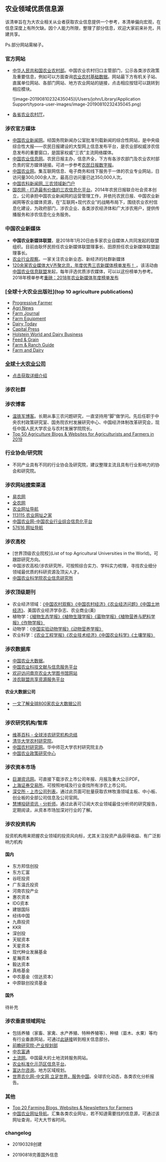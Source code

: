 ## 农业领域优质信息源

该清单旨在为大农业相关从业者获取农业信息提供一个参考，本清单偏向宏观，在信息深度上有所欠缺。因个人能力所限，整理了部分信息，欢迎大家前来补充，共建共享。

Ps.部分网站需梯子。

### 官方网站

- [中华人民共和国农业农村部](<http://www.moa.gov.cn/>)。中国农业农村归口主管部门，公示各类涉农政策及重要信息，例如可以方面查询[农业农村基础数据](http://zdscxx.moa.gov.cn:8080/misportal/public/dataChannelRedStyle.jsp)。网站最下方有机关子站、直属单位网站、各部门网站、地方农业网站的链接，点击相应按钮可以跳转到相应模块。

  ![image-20190810232435045](/Users/john/Library/Application Support/typora-user-images/image-20190810232435045.png)

- [各省农业农村厅](http://www.moa.gov.cn)。

### 涉农官方媒体

- [中国农业新闻网](<http://www.farmer.com.cn/>)。经国务院新闻办公室批准刊载新闻的综合性网站，是中央级综合性大报——农民日报建设的大型网上信息发布平台，是农业部权威涉农信息发布的重要窗口，是国家权威“三农”主流网络媒体。
- [中国农业信息网](<http://www.agri.cn/>)。农民日报主办，信息齐全，下方有各涉农部门及农业农村部负责的官方媒体链接。可进一步参考[农民日报数字报](<http://szb.farmer.com.cn/nmrb/html/2019-03/18/nbs.D110000nmrb_01.htm>)。
- [中国农业网](<http://www.agronet.com.cn/>)。集互联网信息、电子商务和线下服务于一体的农业专业网站，日访问量300,000余人次，最高日访问量已达350,000人次。
- [中国农科新闻网_三农领域新门户](http://www.nkb.com.cn/)
- [国农网 - 打造最有价值的三农信息化平台](http://www.cnguonong.com/index.aspx)。2014年农民日报联合社会资本创立，公司承担中国农业新闻网的运营管理工作，并依托农民日报、中国农业新闻网等农业媒体资源，在“互联网+现代农业”的战略布局下，围绕农业农村信息化建设，为政府部门，涉农企业、各类涉农经济体和广大涉农用户，提供传播服务和涉农信息化业务服务。

### 中国农业新媒体

- **中国农业新媒体联盟**，是2018年1月20日由多家农业自媒体人共同发起的联盟组织。目前由耿怀民担任农业新媒体联盟理事长、田原担任农业新媒体联盟副理事长。
- [农业行业观察](<http://www.nyguancha.com/>)。一家关注农业新业态、新经济的社群新媒体
- [120余家农业媒体大V齐聚北京，年度优秀三农新媒体榜单发布！ ](<http://www.sohu.com/a/218912225_687147>)。该活动由[中国农业信息联盟](<http://lianmeng.wugu.com.cn/>)发起，每年评选优质涉农媒体，可以以这份榜单为参考。2018年榜单参考[重磅：2018年农业新媒体年度榜单发布](<https://feng.ifeng.com/c/7jSE3oSDJFx>)

### [全球十大农业出版社](top 10 agriculture publications)

- [Progressive Farmer](http://www.dtnprogressivefarmer.com/dtnag/)
- [Agri News](http://www.agrinews-pubs.com/)
- [Farm Journal](http://www.agweb.com/farmjournal/)
- [Farm Equipment](http://www.farm-equipment.com/)
- [Dairy Today](http://www.agweb.com/livestock/dairy/)
- [Capital Press](http://www.capitalpress.com/)
- [Holstein World and Dairy Business](http://www.holsteinworld.com/)
- [Feed & Grain](http://www.feedandgrain.com/)
- [Farm & Ranch Guide](http://www.farmandranchguide.com/)
- [Farm and Dairy](http://www.farmanddairy.com/)

### [全球十大农业公司](https://www.tharawat-magazine.com/facts/top-ten-agribusiness-companies/#gs.x5exo5)

- [点击获取详细介绍](https://www.tharawat-magazine.com/facts/top-ten-agribusiness-companies/#gs.x5exo5)

### 涉农社群



### 涉农博客

- [温铁军博客](http://www.caogen.com/blog/index.aspx?ID=95)。长期从事三农问题研究，一直坚持用“脚”做学问。先后任职于中央农村政策研究室、国务院农村发展研究中心、中国经济体制改革研究会，现任中国人民大学农业与农村发展学院院长。
- [Top 50 Agriculture Blogs & Websites for Agriculturists and Farmers in 2019](https://blog.feedspot.com/agriculture_blogs/)

### 行业协会/研究院

- 不同产业具有不同的行业协会及研究院，建议整理主流且具有行业影响力的协会和研究院。

### 涉农网站搜索渠道

- [易农网](http://www.1nsou.com/)
- [全农网](http://www.quannong.net/)
- [农业网址导航](http://site.agronet.com.cn/)
- [113115 农业网址之家](http://www.113115.com/)
- [中国农业网-中国农业行业综合信息化平台](https://www.baidu.com/link?url=D0CHWAeF59HxhM1F6l9HEgoRv98Qq0VKC-oUbaqK9tPFNbqMbbvCGwQlV5-A7O8N&wd=&eqid=eef00e36000052dd000000065cd5171c)
- [57616 网址导航](http://www.57616.com/fenlei/nongye.html)

### 涉农高校

- [世界顶级农业院校](List of top Agricultural Universities in the World)。可跟踪研究方向。
- 中国涉农高校/涉农研究所，可按照综合实力、学科实力梳理，寻找农业细分领域最优质的科研资源及顶尖人才。
- [中国农业科学院农业信息研究所](http://aii.caas.cn/)

### 涉农顶级期刊

- 农业经济领域：[《中国农村观察》](<http://navi.cnki.net/knavi/JournalDetail?pcode=CJFD&pykm=ZNCG>)[《中国农村经济》](<http://navi.cnki.net/knavi/JournalDetail?pcode=CJFD&pykm=ZNJJ>)[《农业经济问题》](<http://navi.cnki.net/knavi/JournalDetail?pcode=CJFD&pykm=NJWT>)[《中国土地经济》](<http://navi.cnki.net/knavi/JournalDetail?pcode=CJFD&pykm=NJWT>)、美国农业经济学杂志、农业商业(美)
- 植物学：[《植物生态学报》](<http://navi.cnki.net/knavi/JournalDetail?pcode=CJFD&pykm=ZWSB>)[《植物生理学报》](<http://navi.cnki.net/knavi/JournalDetail?pcode=CJFD&pykm=ZWSL>)[《菌物学报》](<http://navi.cnki.net/knavi/JournalDetail?pcode=CJFD&pykm=JWXT>)[《植物营养与肥料学报》](<http://navi.cnki.net/knavi/JournalDetail?pcode=CJFD&pykm=ZWYF>)[《作物学报》](<http://navi.cnki.net/knavi/JournalDetail?pcode=CJFD&pykm=XBZW>)
- 动物学：《[中国实验动物学报》](<http://navi.cnki.net/knavi/JournalDetail?pcode=CJFD&pykm=ZGSD>)[《动物营养学报》](<http://navi.cnki.net/knavi/JournalDetail?pcode=CJFD&pykm=DWYX>)
- 农业科学：[《农业工程学报》](<http://navi.cnki.net/knavi/JournalDetail?pcode=CJFD&pykm=NYGU>)[《农业技术经济》](<http://navi.cnki.net/knavi/JournalDetail?pcode=CJFD&pykm=NYJS>)[《中国农业科学》](<http://navi.cnki.net/knavi/JournalDetail?pcode=CJFD&pykm=ZNYK>)[《土壤学报》](<http://navi.cnki.net/knavi/JournalDetail?pcode=CJFD&pykm=TRXB>)

### 涉农数据库

- [中国农业大数据](<http://www.agdata.cn/>)。
- [中国农业科技文献与信息服务平台](http://www.nais.net.cn/)
- [欢迎访问南京农业大学图书馆网站](http://libwww.njau.edu.cn/)
- [涉农联盟共享资源服务平台](<http://115.28.186.102/snlm/>)

#### 农业大数据公司

- [一文了解全球800家农业大数据公司](https://36kr.com/p/5213113)
- 

### 涉农研究机构/智库

- [维基百科 - 全球涉农研究机构总结](<https://en.wikipedia.org/wiki/Category:Agricultural_research_institutes>)
- [清华大学农村研究院](<http://www.cirs.tsinghua.edu.cn/>)。
- [中国农村研究网](<http://www.ccrs.org.cn/list/Default.aspx?tid=470>)。华中师范大学农村研究院主办
- [中国农业政策研究中心](<http://dbnky.h.4006000949.com/>)

### 涉农资本市场

- [巨潮资讯网](http://www.cninfo.com.cn/new/index)。可直接下载涉农上市公司年报、月报及重大公示PDF。
- [上海证券交易所](http://www.sse.com.cn/assortment/stock/areatrade/area/)。可按照地域及行业查找所有涉农上市公司。
- [深交所 - 上市公司列表](http://www.szse.cn/market/companys/company/index.html)。通过此页面可批量获取农林牧渔领域主板、中小板、创业板的全部公司信息及公司官网。
- [慧博投研资讯 - 分析师](http://www.hibor.com.cn/author.html)。通过此表可订阅大农业领域最佳分析师的研究报告，定期阅读，从资本市场加深对行业的了解。

### 涉农投资机构

投资机构用来把握农业领域的投资风向标，尤其关注投资产品获得收益、有广泛影响力机构

#### 国内

- 东方邦信创投
- 东方汇富
- 谷旺投资
- 广东温氏投资
- 河南农投产业
- 惠农资本
- IDG资本
- 建银国际
- 经纬中国
- 九鼎投资
- KKR
- 深创投
- 天赋资本
- 天星资本
- 现代种业发展基金
- 星瀚资本
- 毅达资本
- 真格基金
- 中农基金（信达资本）
- 中原联创投资基金

#### 国外

待补充

### 涉农垂直领域网址

- 包括养殖（家畜、家禽、水产养殖、特种养殖等）、种植（苗木、水果）等均有行业垂直网站，可通过[此链接](<http://www.agronet.com.cn/>)转到相关信息部分。
- [前瞻研究院-产业规划部](<https://f.qianzhan.com/tesexiaozhen/>)
- [中农富通](http://www.caufutong.com/)
- [土流网](http://www.tudichuzu.com/)。中国最大的土地流转服务网站。
- [农业标准化示范区信息平台](<http://sfq.sac.gov.cn/home;jsessionid=AE5CED768BA9A497775B0B26016C0397>)。
- [富达尔咨询](<http://www.fdarcity.com/default.aspx>)。地方区域规划。
- [世界农化网-中文网 立足世界，服务中国](https://link.zhihu.com/?target=http%3A//cn.agropages.com/)。全球农化动态，各类农化分析报告。

### 其他

- [Top 20 Farming Blogs, Websites & Newsletters for Farmers](<https://blog.feedspot.com/farming_blogs/>)
- [中国农业网址导航](http://site.agronet.com.cn/)。汇集各类农业网址，若不知道需要找的信息源，可通过该网址查询，可大大节省时间。

### changelog

- 20190328创建

- 20190818完善国外信息
